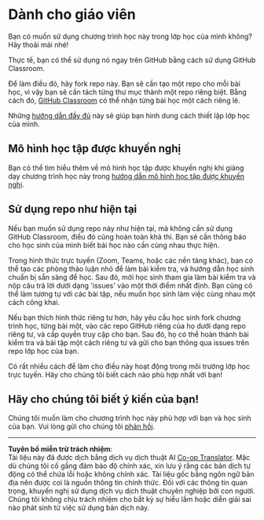 <!--
CO_OP_TRANSLATOR_METADATA:
{
  "original_hash": "9fd36f5dc734203ee28b6cf2573e5eab",
  "translation_date": "2025-08-27T22:35:27+00:00",
  "source_file": "for-teachers.md",
  "language_code": "vi"
}
-->
# Dành cho giáo viên

Bạn có muốn sử dụng chương trình học này trong lớp học của mình không? Hãy thoải mái nhé!

Thực tế, bạn có thể sử dụng nó ngay trên GitHub bằng cách sử dụng GitHub Classroom.

Để làm điều đó, hãy fork repo này. Bạn sẽ cần tạo một repo cho mỗi bài học, vì vậy bạn sẽ cần tách từng thư mục thành một repo riêng biệt. Bằng cách đó, [GitHub Classroom](https://classroom.github.com/classrooms) có thể nhận từng bài học một cách riêng lẻ.

Những [hướng dẫn đầy đủ](https://github.blog/2020-03-18-set-up-your-digital-classroom-with-github-classroom/) này sẽ giúp bạn hình dung cách thiết lập lớp học của mình.

## Mô hình học tập được khuyến nghị

Bạn có thể tìm hiểu thêm về mô hình học tập được khuyến nghị khi giảng dạy chương trình học này trong [hướng dẫn mô hình học tập được khuyến nghị](recommended-learning-model.md).

## Sử dụng repo như hiện tại

Nếu bạn muốn sử dụng repo này như hiện tại, mà không cần sử dụng GitHub Classroom, điều đó cũng hoàn toàn khả thi. Bạn sẽ cần thông báo cho học sinh của mình biết bài học nào cần cùng nhau thực hiện.

Trong hình thức trực tuyến (Zoom, Teams, hoặc các nền tảng khác), bạn có thể tạo các phòng thảo luận nhỏ để làm bài kiểm tra, và hướng dẫn học sinh chuẩn bị sẵn sàng để học. Sau đó, mời học sinh tham gia làm bài kiểm tra và nộp câu trả lời dưới dạng 'issues' vào một thời điểm nhất định. Bạn cũng có thể làm tương tự với các bài tập, nếu muốn học sinh làm việc cùng nhau một cách công khai.

Nếu bạn thích hình thức riêng tư hơn, hãy yêu cầu học sinh fork chương trình học, từng bài một, vào các repo GitHub riêng của họ dưới dạng repo riêng tư, và cấp quyền truy cập cho bạn. Sau đó, họ có thể hoàn thành bài kiểm tra và bài tập một cách riêng tư và gửi cho bạn thông qua issues trên repo lớp học của bạn.

Có rất nhiều cách để làm cho điều này hoạt động trong môi trường lớp học trực tuyến. Hãy cho chúng tôi biết cách nào phù hợp nhất với bạn!

## Hãy cho chúng tôi biết ý kiến của bạn!

Chúng tôi muốn làm cho chương trình học này phù hợp với bạn và học sinh của bạn. Vui lòng gửi cho chúng tôi [phản hồi](https://forms.microsoft.com/Pages/ResponsePage.aspx?id=v4j5cvGGr0GRqy180BHbR2humCsRZhxNuI79cm6n0hRUQzRVVU9VVlU5UlFLWTRLWlkyQUxORTg5WS4u).

---

**Tuyên bố miễn trừ trách nhiệm**:  
Tài liệu này đã được dịch bằng dịch vụ dịch thuật AI [Co-op Translator](https://github.com/Azure/co-op-translator). Mặc dù chúng tôi cố gắng đảm bảo độ chính xác, xin lưu ý rằng các bản dịch tự động có thể chứa lỗi hoặc không chính xác. Tài liệu gốc bằng ngôn ngữ bản địa nên được coi là nguồn thông tin chính thức. Đối với các thông tin quan trọng, khuyến nghị sử dụng dịch vụ dịch thuật chuyên nghiệp bởi con người. Chúng tôi không chịu trách nhiệm cho bất kỳ sự hiểu lầm hoặc diễn giải sai nào phát sinh từ việc sử dụng bản dịch này.